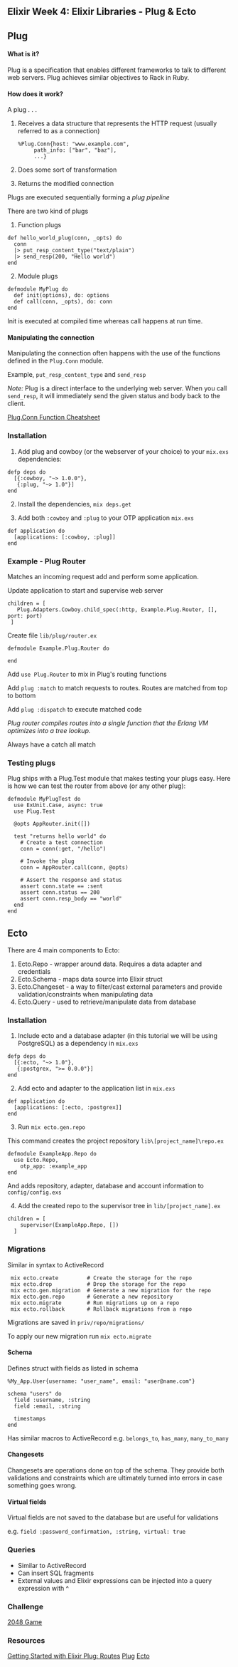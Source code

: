 ## Elixir Week 4: Elixir Libraries - Plug & Ecto

## Plug

#### What is it?
Plug is a specification that enables different frameworks to talk to different web servers. Plug achieves similar objectives to Rack in Ruby.

#### How does it work?

A plug . . .
  1. Receives a data structure that represents the HTTP request (usually referred to as a connection)

      ```
      %Plug.Conn{host: "www.example.com",
           path_info: ["bar", "baz"],
           ...}
      ```
  2. Does some sort of transformation
  3. Returns the modified connection

Plugs are executed sequentially forming a <em>plug pipeline</em>

There are two kind of plugs
   1. Function plugs

   ```
   def hello_world_plug(conn, _opts) do
     conn
     |> put_resp_content_type("text/plain")
     |> send_resp(200, "Hello world")
   end
   ```
   2. Module plugs

   ```
   defmodule MyPlug do
     def init(options), do: options
     def call(conn, _opts), do: conn
   end
   ```

 Init is executed at compiled time whereas call happens at run time.

#### Manipulating the connection

Manipulating the connection often happens with the use of the functions defined in the `Plug.Conn` module.

Example, `put_resp_content_type` and `send_resp`

<em>Note:</em> Plug is a direct interface to the underlying web server. When you call `send_resp`, it will immediately send the given status and body back to the client.

[Plug.Conn Function Cheatsheet](http://ricostacruz.com/cheatsheets/phoenix-conn.html)

### Installation

  1. Add plug and cowboy (or the webserver of your choice) to your `mix.exs` dependencies:

  ```
  defp deps do
    [{:cowboy, "~> 1.0.0"},
     {:plug, "~> 1.0"}]
  end
  ```

  2. Install the dependencies, `mix deps.get`

  3. Add both `:cowboy` and `:plug` to your OTP application `mix.exs`

  ```
  def application do
    [applications: [:cowboy, :plug]]
  end
  ```

### Example - Plug Router

Matches an incoming request add and perform some application.

Update application to start and supervise web server

```
children = [
   Plug.Adapters.Cowboy.child_spec(:http, Example.Plug.Router, [], port: port)
 ]
```
Create file `lib/plug/router.ex`

```
defmodule Example.Plug.Router do

end
```

Add `use Plug.Router` to mix in Plug's routing functions

Add `plug :match` to match requests to routes. Routes are matched from top to bottom

Add `plug :dispatch` to execute matched code

<em>Plug router compiles routes into a single function that the Erlang VM optimizes into a tree lookup.</em>

Always have a catch all match

### Testing plugs

Plug ships with a Plug.Test module that makes testing your plugs easy. Here is how we can test the router from above (or any other plug):

```
defmodule MyPlugTest do
  use ExUnit.Case, async: true
  use Plug.Test

  @opts AppRouter.init([])

  test "returns hello world" do
    # Create a test connection
    conn = conn(:get, "/hello")

    # Invoke the plug
    conn = AppRouter.call(conn, @opts)

    # Assert the response and status
    assert conn.state == :sent
    assert conn.status == 200
    assert conn.resp_body == "world"
  end
end
```

## Ecto

There are 4 main components to Ecto:
  1. Ecto.Repo - wrapper around data. Requires a data adapter and credentials
  2. Ecto.Schema - maps data source into Elixir struct
  3. Ecto.Changeset - a way to filter/cast external parameters and provide validation/constraints when manipulating data
  4. Ecto.Query - used to retrieve/manipulate data from database

### Installation

  1. Include ecto and a database adapter (in this tutorial we will be using PostgreSQL) as a dependency in `mix.exs`

  ```
  defp deps do
    [{:ecto, "~> 1.0"},
     {:postgrex, ">= 0.0.0"}]
  end
```

  2. Add ecto and adapter to the application list in `mix.exs`

  ```
  def application do
    [applications: [:ecto, :postgrex]]
  end
```

  3. Run `mix ecto.gen.repo`

  This command creates the project repository `lib\[project_name]\repo.ex`

  ```
  defmodule ExampleApp.Repo do
    use Ecto.Repo,
      otp_app: :example_app
  end
  ```

  And adds repository, adapter, database and account information to `config/config.exs`

  4. Add the created repo to the supervisor tree in `lib/[project_name].ex`

  ```
  children = [
      supervisor(ExampleApp.Repo, [])
    ]
  ```

### Migrations

 Similar in syntax to ActiveRecord

 ```
  mix ecto.create         # Create the storage for the repo
  mix ecto.drop           # Drop the storage for the repo
  mix ecto.gen.migration  # Generate a new migration for the repo
  mix ecto.gen.repo       # Generate a new repository
  mix ecto.migrate        # Run migrations up on a repo
  mix ecto.rollback       # Rollback migrations from a repo
 ```  

Migrations are saved in `priv/repo/migrations/`

To apply our new migration run `mix ecto.migrate`

#### Schema

Defines struct with fields as listed in schema

`%My_App.User{username: "user_name", email: "user@name.com"}`

```
schema "users" do
  field :username, :string
  field :email, :string

  timestamps
end
```

Has similar macros to ActiveRecord e.g. `belongs_to`, `has_many`, `many_to_many`

#### Changesets

Changesets are operations done on top of the schema. They provide both validations and constraints which are ultimately turned into errors in case something goes wrong.

#### Virtual fields

Virtual fields are not saved to the database but are useful for validations

e.g. `field :password_confirmation, :string, virtual: true`

### Queries

- Similar to ActiveRecord
- Can insert SQL fragments
- External values and Elixir expressions can be injected into a query expression with ^

### Challenge

[2048 Game](http://elixirquiz.github.io/)


### Resources
[Getting Started with Elixir Plug: Routes](https://jarredtrost.com/getting-started-with-elixir-plug-routes-3bbd1dba00e#.fx4ogdlzu)
[Plug](https://github.com/elixir-lang/plug)
[Ecto](https://elixirschool.com/lessons/specifics/ecto/)
